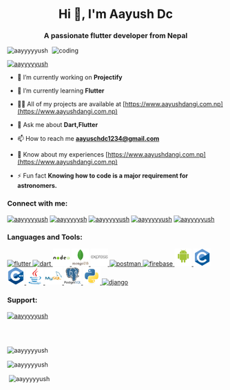<h1 align="center">Hi 👋, I'm Aayush Dc</h1>
<h3 align="center">A passionate flutter developer from Nepal</h3>

<img align="right" alt="coding" width="400" src="https://user-images.githubusercontent.com/89606048/280523253-c00e0c7c-9e06-40b5-8e85-fbd09af1b454.gif">

<p align="left"> <img src="https://komarev.com/ghpvc/?username=aayyyyyush&label=Profile%20views&color=0e75b6&style=flat" alt="aayyyyyush" /> </p>

<p align="left"> <a href="https://twitter.com/aayyyyyush" target="blank"><img src="https://img.shields.io/twitter/follow/aayyyyyush?logo=twitter&style=for-the-badge" alt="aayyyyyush" /></a> </p>

- 🔭 I’m currently working on **Projectify**

- 🌱 I’m currently learning **Flutter**

- 👨‍💻 All of my projects are available at [https://www.aayushdangi.com.np](https://www.aayushdangi.com.np)

- 💬 Ask me about **Dart,Flutter**

- 📫 How to reach me **aayuschdc1234@gmail.com**

- 📄 Know about my experiences [https://www.aayushdangi.com.np](https://www.aayushdangi.com.np)

- ⚡ Fun fact **Knowing how to code is a major requirement for astronomers.**

<h3 align="left">Connect with me:</h3>
<p align="left">
<a href="https://twitter.com/aayyyyyush" target="blank"><img align="center" src="https://raw.githubusercontent.com/rahuldkjain/github-profile-readme-generator/master/src/images/icons/Social/twitter.svg" alt="aayyyyyush" height="30" width="40" /></a>
<a href="https://linkedin.com/in/aayyyyysh" target="blank"><img align="center" src="https://raw.githubusercontent.com/rahuldkjain/github-profile-readme-generator/master/src/images/icons/Social/linked-in-alt.svg" alt="aayyyyysh" height="30" width="40" /></a>
<a href="https://fb.com/aayyyyyush" target="blank"><img align="center" src="https://raw.githubusercontent.com/rahuldkjain/github-profile-readme-generator/master/src/images/icons/Social/facebook.svg" alt="aayyyyyush" height="30" width="40" /></a>
<a href="https://instagram.com/aayyyyyush" target="blank"><img align="center" src="https://raw.githubusercontent.com/rahuldkjain/github-profile-readme-generator/master/src/images/icons/Social/instagram.svg" alt="aayyyyyush" height="30" width="40" /></a>
<a href="https://www.youtube.com/c/aayyyyyush" target="blank"><img align="center" src="https://raw.githubusercontent.com/rahuldkjain/github-profile-readme-generator/master/src/images/icons/Social/youtube.svg" alt="aayyyyyush" height="30" width="40" /></a>
</p>

<h3 align="left">Languages and Tools:</h3>
<p align="left"> 
  <a href="https://flutter.dev" target="_blank" rel="noreferrer"> <img src="https://www.vectorlogo.zone/logos/flutterio/flutterio-icon.svg" alt="flutter" width="40" height="40"/> </a>  
  <a href="https://dart.dev" target="_blank" rel="noreferrer"> <img src="https://www.vectorlogo.zone/logos/dartlang/dartlang-icon.svg" alt="dart" width="40" height="40"/> </a>
  <a href="https://nodejs.org" target="_blank" rel="noreferrer"> <img src="https://raw.githubusercontent.com/devicons/devicon/master/icons/nodejs/nodejs-original-wordmark.svg" alt="nodejs" width="40" height="40"/> </a>
  <a href="https://www.mongodb.com/" target="_blank" rel="noreferrer"> <img src="https://raw.githubusercontent.com/devicons/devicon/master/icons/mongodb/mongodb-original-wordmark.svg" alt="mongodb" width="40" height="40"/> </a>
  <a href="https://expressjs.com" target="_blank" rel="noreferrer"> <img src="https://raw.githubusercontent.com/devicons/devicon/master/icons/express/express-original-wordmark.svg" alt="express" width="40" height="40"/> </a>
  <a href="https://postman.com" target="_blank" rel="noreferrer"> <img src="https://www.vectorlogo.zone/logos/getpostman/getpostman-icon.svg" alt="postman" width="40" height="40"/> </a>
  <a href="https://firebase.google.com/" target="_blank" rel="noreferrer"> <img src="https://www.vectorlogo.zone/logos/firebase/firebase-icon.svg" alt="firebase" width="40" height="40"/> </a>
  <a href="https://developer.android.com" target="_blank" rel="noreferrer"> <img src="https://raw.githubusercontent.com/devicons/devicon/master/icons/android/android-original-wordmark.svg" alt="android" width="40" height="40"/> </a> 
  <a href="https://www.cprogramming.com/" target="_blank" rel="noreferrer"> <img src="https://raw.githubusercontent.com/devicons/devicon/master/icons/c/c-original.svg" alt="c" width="40" height="40"/> </a> 
  <a href="https://www.w3schools.com/cpp/" target="_blank" rel="noreferrer"> <img src="https://raw.githubusercontent.com/devicons/devicon/master/icons/cplusplus/cplusplus-original.svg" alt="cplusplus" width="40" height="40"/> </a>    
 <a href="https://www.java.com" target="_blank" rel="noreferrer"> <img src="https://raw.githubusercontent.com/devicons/devicon/master/icons/java/java-original.svg" alt="java" width="40" height="40"/> </a>  
 <a href="https://www.mysql.com/" target="_blank" rel="noreferrer"> <img src="https://raw.githubusercontent.com/devicons/devicon/master/icons/mysql/mysql-original-wordmark.svg" alt="mysql" width="40" height="40"/> </a>  
 <a href="https://www.postgresql.org" target="_blank" rel="noreferrer"> <img src="https://raw.githubusercontent.com/devicons/devicon/master/icons/postgresql/postgresql-original-wordmark.svg" alt="postgresql" width="40" height="40"/> </a>
 <a href="https://www.python.org" target="_blank" rel="noreferrer"> <img src="https://raw.githubusercontent.com/devicons/devicon/master/icons/python/python-original.svg" alt="python" width="40" height="40"/> </a> 
 <a href="https://www.djangoproject.com/" target="_blank" rel="noreferrer"> <img src="https://cdn.worldvectorlogo.com/logos/django.svg" alt="django" width="40" height="40"/> </a>
</p>

<h3 align="left">Support:</h3>
<p><a href="https://www.buymeacoffee.com/aayyyyyush"> <img align="center" src="https://cdn.buymeacoffee.com/buttons/v2/default-yellow.png" height="50" width="210" alt="aayyyyyush" /></a></p><br><br>

<p><img align="center" src="https://github-readme-stats.vercel.app/api/top-langs?username=aayyyyyush&show_icons=true&locale=en&layout=compact" alt="aayyyyyush" /></p>
<p><img align="center" src="https://github-readme-streak-stats.herokuapp.com/?user=aayyyyyush&" alt="aayyyyyush" /></p>
<p>&nbsp;<img align="center" src="https://github-readme-stats.vercel.app/api?username=aayyyyyush&show_icons=true&locale=en" alt="aayyyyyush" /></p>


  

